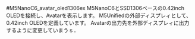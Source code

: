 #M5NanoC6_avatar_oled1306ex
M5NanoC6とSSD1306ベースの0.42inch OLEDを接続し、Avatarを表示します。
M5Unifiedの外部ディスプレィとして、0.42inch OLEDを定義しています。
Avatarの出力先を外部ディスプレィに出力するように変更していまうｓ．
